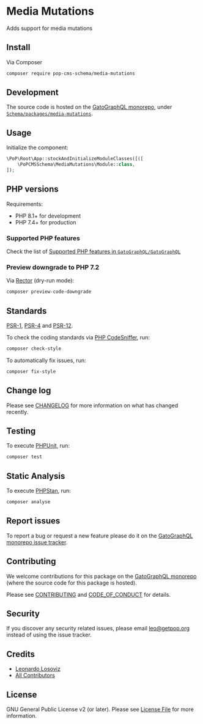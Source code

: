 # Media Mutations

<!--
[![Build Status][ico-travis]][link-travis]
[![Quality Score][ico-code-quality]][link-code-quality]
[![Software License][ico-license]](LICENSE.md)
[![Latest Version on Packagist][ico-version]][link-packagist]
[![Coverage Status][ico-scrutinizer]][link-scrutinizer]
[![Total Downloads][ico-downloads]][link-downloads]
-->

Adds support for media mutations

## Install

Via Composer

``` bash
composer require pop-cms-schema/media-mutations
```

## Development

The source code is hosted on the [GatoGraphQL monorepo](https://github.com/GatoGraphQL/GatoGraphQL), under [`Schema/packages/media-mutations`](https://github.com/GatoGraphQL/GatoGraphQL/tree/master/layers/Schema/packages/media-mutations).

## Usage

Initialize the component:

``` php
\PoP\Root\App::stockAndInitializeModuleClasses([([
    \PoPCMSSchema\MediaMutations\Module::class,
]);
```

## PHP versions

Requirements:

- PHP 8.1+ for development
- PHP 7.4+ for production

### Supported PHP features

Check the list of [Supported PHP features in `GatoGraphQL/GatoGraphQL`](https://github.com/GatoGraphQL/GatoGraphQL/blob/master/docs/supported-php-features.md)

### Preview downgrade to PHP 7.2

Via [Rector](https://github.com/rectorphp/rector) (dry-run mode):

```bash
composer preview-code-downgrade
```

## Standards

[PSR-1](https://www.php-fig.org/psr/psr-1), [PSR-4](https://www.php-fig.org/psr/psr-4) and [PSR-12](https://www.php-fig.org/psr/psr-12).

To check the coding standards via [PHP CodeSniffer](https://github.com/squizlabs/PHP_CodeSniffer), run:

``` bash
composer check-style
```

To automatically fix issues, run:

``` bash
composer fix-style
```

## Change log

Please see [CHANGELOG](CHANGELOG.md) for more information on what has changed recently.

## Testing

To execute [PHPUnit](https://phpunit.de/), run:

``` bash
composer test
```

## Static Analysis

To execute [PHPStan](https://github.com/phpstan/phpstan), run:

``` bash
composer analyse
```

## Report issues

To report a bug or request a new feature please do it on the [GatoGraphQL monorepo issue tracker](https://github.com/GatoGraphQL/GatoGraphQL/issues).

## Contributing

We welcome contributions for this package on the [GatoGraphQL monorepo](https://github.com/GatoGraphQL/GatoGraphQL) (where the source code for this package is hosted).

Please see [CONTRIBUTING](CONTRIBUTING.md) and [CODE_OF_CONDUCT](CODE_OF_CONDUCT.md) for details.

## Security

If you discover any security related issues, please email leo@getpop.org instead of using the issue tracker.

## Credits

- [Leonardo Losoviz][link-author]
- [All Contributors][link-contributors]

## License

GNU General Public License v2 (or later). Please see [License File](LICENSE.md) for more information.

[ico-version]: https://img.shields.io/packagist/v/pop-cms-schema/media-mutations.svg?style=flat-square
[ico-license]: https://img.shields.io/badge/license-GPLv2-brightgreen.svg?style=flat-square
[ico-travis]: https://img.shields.io/travis/pop-cms-schema/media-mutations/master.svg?style=flat-square
[ico-scrutinizer]: https://img.shields.io/scrutinizer/coverage/g/pop-cms-schema/media-mutations.svg?style=flat-square
[ico-code-quality]: https://img.shields.io/scrutinizer/g/pop-cms-schema/media-mutations.svg?style=flat-square
[ico-downloads]: https://img.shields.io/packagist/dt/pop-cms-schema/media-mutations.svg?style=flat-square

[link-packagist]: https://packagist.org/packages/pop-cms-schema/media-mutations
[link-travis]: https://travis-ci.org/pop-cms-schema/media-mutations
[link-scrutinizer]: https://scrutinizer-ci.com/g/pop-cms-schema/media-mutations/code-structure
[link-code-quality]: https://scrutinizer-ci.com/g/pop-cms-schema/media-mutations
[link-downloads]: https://packagist.org/packages/pop-cms-schema/media-mutations
[link-author]: https://github.com/leoloso
[link-contributors]: ../../../../../../contributors

